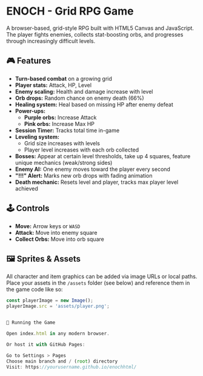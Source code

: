 # ENOCH - Grid RPG Game

A browser-based, grid-style RPG built with HTML5 Canvas and JavaScript. The player fights enemies, collects stat-boosting orbs, and progresses through increasingly difficult levels.

## 🎮 Features

- **Turn-based combat** on a growing grid
- **Player stats:** Attack, HP, Level
- **Enemy scaling:** Health and damage increase with level
- **Orb drops:** Random chance on enemy death (66%)
- **Healing system:** Heal based on missing HP after enemy defeat
- **Power-ups:**
  - **Purple orbs:** Increase Attack
  - **Pink orbs:** Increase Max HP
- **Session Timer:** Tracks total time in-game
- **Leveling system:**
  - Grid size increases with levels
  - Player level increases with each orb collected
- **Bosses:** Appear at certain level thresholds, take up 4 squares, feature unique mechanics (weak/strong sides)
- **Enemy AI:** One enemy moves toward the player every second
- **"!!!" Alert:** Marks new orb drops with fading animation
- **Death mechanic:** Resets level and player, tracks max player level achieved

## 🕹️ Controls

- **Move:** Arrow keys or `WASD`
- **Attack:** Move into enemy square
- **Collect Orbs:** Move into orb square

## 🖼️ Sprites & Assets

All character and item graphics can be added via image URLs or local paths. Place your assets in the `/assets` folder (see below) and reference them in the game code like so:

```js
const playerImage = new Image();
playerImage.src = 'assets/player.png';


🚀 Running the Game

Open index.html in any modern browser.

Or host it with GitHub Pages:

Go to Settings > Pages
Choose main branch and / (root) directory
Visit: https://yourusername.github.io/enochhtml/


